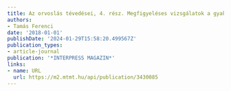 ```yaml
---
title: Az orvoslás tévedései, 4. rész. Megfigyeléses vizsgálatok a gyakorlatban
authors:
- Tamás Ferenci
date: '2018-01-01'
publishDate: '2024-01-29T15:58:20.499567Z'
publication_types:
- article-journal
publication: '*INTERPRESS MAGAZIN*'
links:
- name: URL
  url: https://m2.mtmt.hu/api/publication/3430085
---
```


